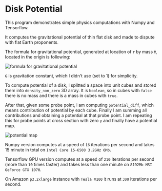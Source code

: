 # Disk Potential

This program demonstrates simple physics computations with Numpy and Tensorflow.

It computes the gravitational potential of thin flat disk and made to dispute with flat 
Earth proponents.

The formula for gravitational potential, generated at location of `r` by mass `M`, located in the origin is following:

![formula for gravitational potential](https://wikimedia.org/api/rest_v1/media/math/render/svg/827549d0dfa4d87471e20fa3a436e0119cf5db99)

`G` is gravitation constant, which I didn't use (set to 1) for simplicity.

To compute potential of a disk, I splitted a space into unit cubes and stored them into `density_non_zero`
3D array. It is `boolean`, so in cubes with `false` there is no mass and there is a mass in cubes
with `true`.

After that, given some probe point, I am computing `potential_diff`, which means contribution of potential 
by each cube. Finally I am summing all contributions and obtaining a potential at that probe point. I am repeating 
this for probe points at cross section with zero `y` and finally have a potential map.

![potential map](potential_sample.png)

Numpy version computes at a speed of `16` iterations per second and takes 15 minute in total on `Intel Core i5-6500 3.2GHz 6Mb `.

Tensorflow GPU version computes at a speed of `210` iterations per second (more than `10` times faster) and takes less than one minute on `8192Mb MSI GeForce GTX 1070 `.

On Amazon `p3.2xlarge` instance with `Tesla V100` it runs at `300` iterations per second.